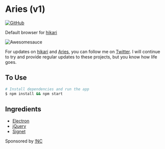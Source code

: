 # Aries (v1)

[![GitHub](http://img.shields.io/badge/GitHub-IdeasNeverCease/Aries-07d0eb.svg?style=flat-square)](https://github.com/IdeasNeverCease/Aries)

Default browser for [hikari](https://github.com/IdeasNeverCease/hikari)

![Awesomesauce](https://cloud.githubusercontent.com/assets/1288356/4346885/d8127aba-411d-11e4-91d6-75f73d19058b.png)

For updates on [hikari](https://github.com/IdeasNeverCease/hikari) and [Aries](https://github.com/IdeasNeverCease/Aries), you can follow me on [Twitter](https://twitter.com/TadashiHikari). I will continue to try and provide regular updates to these projects, but you know how life goes.



## To Use

```bash
# Install dependencies and run the app
$ npm install && npm start
```



## Ingredients

* [Electron](https://github.com/atom/electron)
* [jQuery](http://jquery.com)
* [Signet](https://github.com/HubSpot/signet)



Sponsored by [!NC](https://the-inc.co)